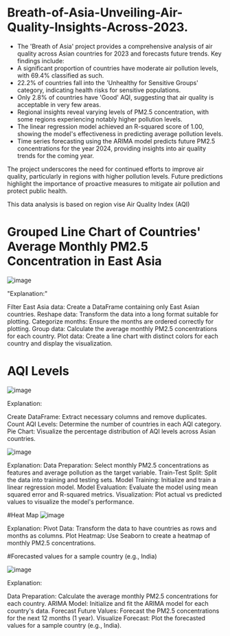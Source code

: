 # Breath-of-Asia-Unveiling-Air-Quality-Insights-Across-2023.

- The 'Breath of Asia' project provides a comprehensive analysis of air quality across Asian countries for 2023 and forecasts future trends. Key findings include:
- A significant proportion of countries have moderate air pollution levels, with 69.4% classified as such.
- 22.2% of countries fall into the 'Unhealthy for Sensitive Groups' category, indicating health risks for sensitive populations.
- Only 2.8% of countries have 'Good' AQI, suggesting that air quality is acceptable in very few areas.
- Regional insights reveal varying levels of PM2.5 concentration, with some regions experiencing notably higher pollution levels.
- The linear regression model achieved an R-squared score of 1.00, showing the model's effectiveness in predicting average pollution levels.
- Time series forecasting using the ARIMA model predicts future PM2.5 concentrations for the year 2024, providing insights into air quality trends for the coming year.

The project underscores the need for continued efforts to improve air quality, particularly in regions with higher pollution levels. Future predictions highlight the importance of proactive measures to mitigate air pollution and protect public health.

This data analysis is based on region vise Air Quality Index (AQI)
# Grouped Line Chart of Countries' Average Monthly PM2.5 Concentration in East Asia
![image](https://github.com/user-attachments/assets/97d32c97-24aa-4576-a808-660758adee79)

"Explanation:"

Filter East Asia data: Create a DataFrame containing only East Asian countries.
Reshape data: Transform the data into a long format suitable for plotting.
Categorize months: Ensure the months are ordered correctly for plotting.
Group data: Calculate the average monthly PM2.5 concentrations for each country.
Plot data: Create a line chart with distinct colors for each country and display the visualization.


# AQI Levels
![image](https://github.com/user-attachments/assets/c8a909dd-2f66-4863-bab4-91da0b5b5a95)

Explanation:

Create DataFrame: Extract necessary columns and remove duplicates.
Count AQI Levels: Determine the number of countries in each AQI category.
Pie Chart: Visualize the percentage distribution of AQI levels across Asian countries.



![image](https://github.com/user-attachments/assets/179929ad-f303-4cc1-82e1-0708121caae9)

Explanation:
Data Preparation: Select monthly PM2.5 concentrations as features and average pollution as the target variable.
Train-Test Split: Split the data into training and testing sets.
Model Training: Initialize and train a linear regression model.
Model Evaluation: Evaluate the model using mean squared error and R-squared metrics.
Visualization: Plot actual vs predicted values to visualize the model's performance.


#Heat Map
![image](https://github.com/user-attachments/assets/042be4fa-5030-46d1-8866-53cafbc47948)

Explanation:
Pivot Data: Transform the data to have countries as rows and months as columns.
Plot Heatmap: Use Seaborn to create a heatmap of monthly PM2.5 concentrations.

#Forecasted values for a sample country (e.g., India)

![image](https://github.com/user-attachments/assets/3afa2831-002a-4f11-827b-2bdbdf6621dc)

Explanation:

Data Preparation: Calculate the average monthly PM2.5 concentrations for each country.
ARIMA Model: Initialize and fit the ARIMA model for each country's data.
Forecast Future Values: Forecast the PM2.5 concentrations for the next 12 months (1 year).
Visualize Forecast: Plot the forecasted values for a sample country (e.g., India).
